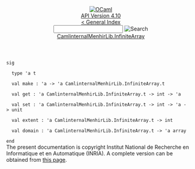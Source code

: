 <!-- ((! set title API !)) ((! set documentation !)) ((! set api !)) ((! set nobreadcrumb !)) -->
<div class="api"><header><nav class="toc brand"><a class="brand" href="https://ocaml.org/"><img src="colour-logo-gray.svg" class="svg" alt="OCaml"></a></nav><nav class="toc"><div class="toc_version"><a href="/docs" id="version-select">API Version 4.10</a></div><a href="index.html">&lt; General Index</a><div class="api_search"><input type="text" name="apisearch" id="api_search" oninput="mySearch(false);" onkeypress="this.oninput();" onclick="this.oninput();" onpaste="this.oninput();">
<img src="search_icon.svg" alt="Search" class="svg" onclick="mySearch(false)"></div>
<div id="search_results"></div><div class="toc_title"><a href="CamlinternalMenhirLib.InfiniteArray.html">CamlinternalMenhirLib.InfiniteArray</a></div><ul></ul></nav></header>
<code class="code"><span class="keyword">sig</span><br>
&nbsp;&nbsp;<span class="keyword">type</span>&nbsp;<span class="keywordsign">'</span>a&nbsp;t<br>
&nbsp;&nbsp;<span class="keyword">val</span>&nbsp;make&nbsp;:&nbsp;<span class="keywordsign">'</span>a&nbsp;<span class="keywordsign">-&gt;</span>&nbsp;<span class="keywordsign">'</span>a&nbsp;<span class="constructor">CamlinternalMenhirLib</span>.<span class="constructor">InfiniteArray</span>.t<br>
&nbsp;&nbsp;<span class="keyword">val</span>&nbsp;get&nbsp;:&nbsp;<span class="keywordsign">'</span>a&nbsp;<span class="constructor">CamlinternalMenhirLib</span>.<span class="constructor">InfiniteArray</span>.t&nbsp;<span class="keywordsign">-&gt;</span>&nbsp;int&nbsp;<span class="keywordsign">-&gt;</span>&nbsp;<span class="keywordsign">'</span>a<br>
&nbsp;&nbsp;<span class="keyword">val</span>&nbsp;set&nbsp;:&nbsp;<span class="keywordsign">'</span>a&nbsp;<span class="constructor">CamlinternalMenhirLib</span>.<span class="constructor">InfiniteArray</span>.t&nbsp;<span class="keywordsign">-&gt;</span>&nbsp;int&nbsp;<span class="keywordsign">-&gt;</span>&nbsp;<span class="keywordsign">'</span>a&nbsp;<span class="keywordsign">-&gt;</span>&nbsp;unit<br>
&nbsp;&nbsp;<span class="keyword">val</span>&nbsp;extent&nbsp;:&nbsp;<span class="keywordsign">'</span>a&nbsp;<span class="constructor">CamlinternalMenhirLib</span>.<span class="constructor">InfiniteArray</span>.t&nbsp;<span class="keywordsign">-&gt;</span>&nbsp;int<br>
&nbsp;&nbsp;<span class="keyword">val</span>&nbsp;domain&nbsp;:&nbsp;<span class="keywordsign">'</span>a&nbsp;<span class="constructor">CamlinternalMenhirLib</span>.<span class="constructor">InfiniteArray</span>.t&nbsp;<span class="keywordsign">-&gt;</span>&nbsp;<span class="keywordsign">'</span>a&nbsp;array<br>
<span class="keyword">end</span></code>
<div class="copyright">The present documentation is copyright Institut National de Recherche en Informatique et en Automatique (INRIA). A complete version can be obtained from <a href="http://caml.inria.fr/pub/docs/manual-ocaml/">this page</a>.</div></div>
